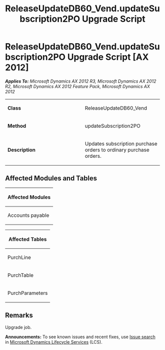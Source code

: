 ﻿---
title: ReleaseUpdateDB60_Vend.updateSubscription2PO Upgrade Script
TOCTitle: ReleaseUpdateDB60_Vend.updateSubscription2PO Upgrade Script
ms:assetid: 94561e13-62d7-0127-54da-daa1ef1a81e1
ms:mtpsurl: https://msdn.microsoft.com/en-us/library/JJ686144(v=AX.60)
ms:contentKeyID: 49709848
ms.date: 05/18/2015
mtps_version: v=AX.60
---

# ReleaseUpdateDB60\_Vend.updateSubscription2PO Upgrade Script [AX 2012]


_**Applies To:** Microsoft Dynamics AX 2012 R3, Microsoft Dynamics AX 2012 R2, Microsoft Dynamics AX 2012 Feature Pack, Microsoft Dynamics AX 2012_

<table>
<colgroup>
<col style="width: 50%" />
<col style="width: 50%" />
</colgroup>
<tbody>
<tr class="odd">
<td><p><strong>Class</strong></p></td>
<td><p>ReleaseUpdateDB60_Vend</p></td>
</tr>
<tr class="even">
<td><p><strong>Method</strong></p></td>
<td><p>updateSubscription2PO</p></td>
</tr>
<tr class="odd">
<td><p><strong>Description</strong></p></td>
<td><p>Updates subscription purchase orders to ordinary purchase orders.</p></td>
</tr>
</tbody>
</table>


## Affected Modules and Tables

<table>
<colgroup>
<col style="width: 100%" />
</colgroup>
<thead>
<tr class="header">
<th><p>Affected Modules</p></th>
</tr>
</thead>
<tbody>
<tr class="odd">
<td><p>Accounts payable</p></td>
</tr>
</tbody>
</table>


<table>
<colgroup>
<col style="width: 100%" />
</colgroup>
<thead>
<tr class="header">
<th><p>Affected Tables</p></th>
</tr>
</thead>
<tbody>
<tr class="odd">
<td><p>PurchLine</p></td>
</tr>
<tr class="even">
<td><p>PurchTable</p></td>
</tr>
<tr class="odd">
<td><p>PurchParameters</p></td>
</tr>
</tbody>
</table>


## Remarks

Upgrade job.

  
**Announcements:** To see known issues and recent fixes, use [Issue search](http://go.microsoft.com/fwlink/?linkid=389258) in [Microsoft Dynamics Lifecycle Services](http://go.microsoft.com/fwlink/?linkid=306505) (LCS).

